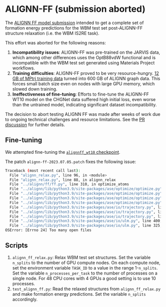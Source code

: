 # ALIGNN-FF (submission aborted)

The [ALIGNN FF model submission](https://github.com/janosh/matbench-discovery/pull/47) intended to get a complete set of formation energy predictions for the WBM test set post-ALIGNN-FF structure relaxation (i.e. the WBM IS2RE task).

This effort was aborted for the following reasons:

1. **Incompatibility issues**: ALIGNN-FF was pre-trained on the JARVIS data, which among other differences uses the OptB88vdW functional and is incompatible with the WBM test set generated using Materials Project workflows.
1. **Training difficulties**: ALIGNN-FF proved to be very resource-hungry. [12 GB of MPtrj training data](https://figshare.com/articles/dataset/23713842) turned into 600 GB of ALIGNN graph data. This forces small batch size even on nodes with large GPU memory, which slowed down training.
1. **Ineffectiveness of fine-tuning**: Efforts to fine-tune the ALIGNN-FF WT10 model on the CHGNet data suffered high initial loss, even worse than the untrained model, indicating significant dataset incompatibility.

The decision to abort testing ALIGNN FF was made after weeks of work due to ongoing technical challenges and resource limitations. See the [PR discussion](https://github.com/janosh/matbench-discovery/pull/47) for further details.

## Fine-tuning

We attempted fine-tuning the [`alignnff_wt10` checkpoint](https://github.com/usnistgov/alignn/blob/461b35fe6e5ed7ade7cbf9b345773e941371ecfc/alignn/ff/alignnff_wt10/best_model.pt).

The patch `alignn-ff-2023.07.05.patch` fixes the following issue:

```bash
Traceback (most recent call last):
  File "alignn_relax.py", line 96, in <module>
  File "alignn_relax.py", line 88, in alignn_relax
  File "../alignn/ff/ff.py", line 310, in optimize_atoms
  File "../alignn/lib/python3.9/site-packages/ase/optimize/optimize.py", line 269, in run
  File "../alignn/lib/python3.9/site-packages/ase/optimize/optimize.py", line 156, in run
  File "../alignn/lib/python3.9/site-packages/ase/optimize/optimize.py", line 129, in irun
  File "../alignn/lib/python3.9/site-packages/ase/optimize/optimize.py", line 108, in call_observers
  File "../alignn/lib/python3.9/site-packages/ase/io/trajectory.py", line 132, in write
  File "../alignn/lib/python3.9/site-packages/ase/io/trajectory.py", line 156, in _write_atoms
  File "../alignn/lib/python3.9/site-packages/ase/io/trajectory.py", line 381, in write_atoms
  File "../alignn/lib/python3.9/site-packages/ase/io/ulm.py", line 400, in write
  File "../alignn/lib/python3.9/site-packages/ase/io/ulm.py", line 325, in fill
OSError: [Errno 24] Too many open files
```

## Scripts

1. `alignn_ff_relax.py`: Relax WBM test set structures. Set the variable `n_splits` to the number of GPU compute nodes. On each compute node, set the environment variable `TASK_ID` to a value in the range 1-`n_splits`. Set the variable `n_processes_per_task` to the number of processes on a single node. For 48 CPU cores with 4 GPUs a good setting is to use 10 processes.
2. `test_alignn_ff.py`: Read the relaxed structures from `alignn_ff_relax.py` and make formation energy predictions. Set the variable `n_splits` accordingly.
